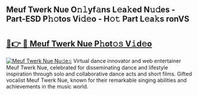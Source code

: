 ## Meuf Twerk Nue O𝚗𝚕yf𝚊ns L𝚎a𝚔ed N𝚞𝚍es - Part-ESD P𝚑𝚘tos Vi𝚍𝚎o - H𝚘𝚝 Part L𝚎a𝚔s ronVS

# <h2><a href="http://kf3djq4.oniu.top/?m=Meuf+Twerk+Nue">🔗👉 🔴 Meuf Twerk Nue P𝚑ot𝚘𝚜 V𝚒d𝚎o</a></h2>

[![Meuf Twerk Nue Nu𝚍e𝚜](https://i.imgur.com/0qMVB7G.gif)](http://kf3djq4.oniu.top/?m=Meuf+Twerk+Nue)
Virtual dance innovator and web entertainer Meuf Twerk Nue, celebrated for disseminating dance and lifestyle inspiration through solo and collaborative dance acts and short films. Gifted vocalist Meuf Twerk Nue, known for their remarkable singing abilities and achievements in the music world.  
